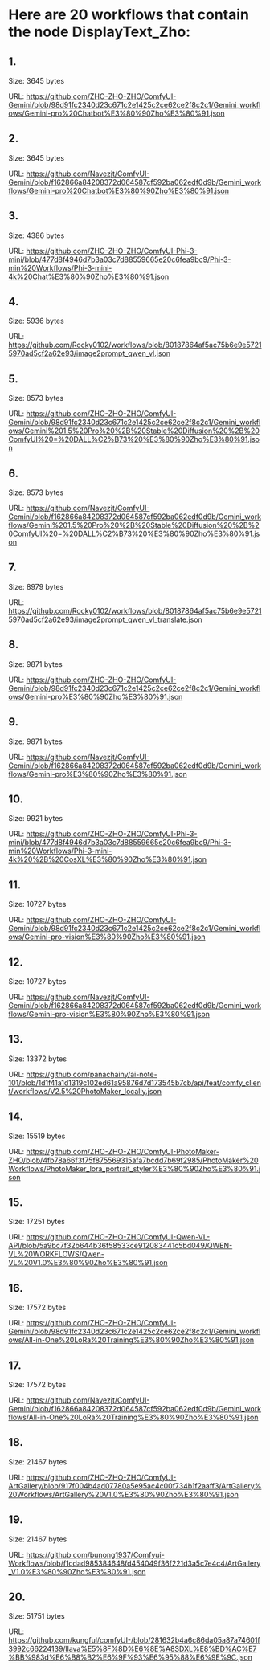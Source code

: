 # Here are 20 workflows that contain the node DisplayText_Zho:

## 1. 

Size: 3645 bytes

URL: https://github.com/ZHO-ZHO-ZHO/ComfyUI-Gemini/blob/98d91fc2340d23c671c2e1425c2ce62ce2f8c2c1/Gemini_workflows/Gemini-pro%20Chatbot%E3%80%90Zho%E3%80%91.json

## 2. 

Size: 3645 bytes

URL: https://github.com/Navezjt/ComfyUI-Gemini/blob/f162866a84208372d064587cf592ba062edf0d9b/Gemini_workflows/Gemini-pro%20Chatbot%E3%80%90Zho%E3%80%91.json

## 3. 

Size: 4386 bytes

URL: https://github.com/ZHO-ZHO-ZHO/ComfyUI-Phi-3-mini/blob/477d8f4946d7b3a03c7d88559665e20c6fea9bc9/Phi-3-min%20Workflows/Phi-3-mini-4k%20Chat%E3%80%90Zho%E3%80%91.json

## 4. 

Size: 5936 bytes

URL: https://github.com/Rocky0102/workflows/blob/80187864af5ac75b6e9e57215970ad5cf2a62e93/image2prompt_qwen_vl.json

## 5. 

Size: 8573 bytes

URL: https://github.com/ZHO-ZHO-ZHO/ComfyUI-Gemini/blob/98d91fc2340d23c671c2e1425c2ce62ce2f8c2c1/Gemini_workflows/Gemini%201.5%20Pro%20%2B%20Stable%20Diffusion%20%2B%20ComfyUI%20=%20DALL%C2%B73%20%E3%80%90Zho%E3%80%91.json

## 6. 

Size: 8573 bytes

URL: https://github.com/Navezjt/ComfyUI-Gemini/blob/f162866a84208372d064587cf592ba062edf0d9b/Gemini_workflows/Gemini%201.5%20Pro%20%2B%20Stable%20Diffusion%20%2B%20ComfyUI%20=%20DALL%C2%B73%20%E3%80%90Zho%E3%80%91.json

## 7. 

Size: 8979 bytes

URL: https://github.com/Rocky0102/workflows/blob/80187864af5ac75b6e9e57215970ad5cf2a62e93/image2prompt_qwen_vl_translate.json

## 8. 

Size: 9871 bytes

URL: https://github.com/ZHO-ZHO-ZHO/ComfyUI-Gemini/blob/98d91fc2340d23c671c2e1425c2ce62ce2f8c2c1/Gemini_workflows/Gemini-pro%E3%80%90Zho%E3%80%91.json

## 9. 

Size: 9871 bytes

URL: https://github.com/Navezjt/ComfyUI-Gemini/blob/f162866a84208372d064587cf592ba062edf0d9b/Gemini_workflows/Gemini-pro%E3%80%90Zho%E3%80%91.json

## 10. 

Size: 9921 bytes

URL: https://github.com/ZHO-ZHO-ZHO/ComfyUI-Phi-3-mini/blob/477d8f4946d7b3a03c7d88559665e20c6fea9bc9/Phi-3-min%20Workflows/Phi-3-mini-4k%20%2B%20CosXL%E3%80%90Zho%E3%80%91.json

## 11. 

Size: 10727 bytes

URL: https://github.com/ZHO-ZHO-ZHO/ComfyUI-Gemini/blob/98d91fc2340d23c671c2e1425c2ce62ce2f8c2c1/Gemini_workflows/Gemini-pro-vision%E3%80%90Zho%E3%80%91.json

## 12. 

Size: 10727 bytes

URL: https://github.com/Navezjt/ComfyUI-Gemini/blob/f162866a84208372d064587cf592ba062edf0d9b/Gemini_workflows/Gemini-pro-vision%E3%80%90Zho%E3%80%91.json

## 13. 

Size: 13372 bytes

URL: https://github.com/panachainy/ai-note-101/blob/1d1f41a1d1319c102ed61a95876d7d173545b7cb/api/feat/comfy_client/workflows/V2.5%20PhotoMaker_locally.json

## 14. 

Size: 15519 bytes

URL: https://github.com/ZHO-ZHO-ZHO/ComfyUI-PhotoMaker-ZHO/blob/4fb78a66f3f75f875569315afa7bcdd7b69f2985/PhotoMaker%20Workflows/PhotoMaker_lora_portrait_styler%E3%80%90Zho%E3%80%91.json

## 15. 

Size: 17251 bytes

URL: https://github.com/ZHO-ZHO-ZHO/ComfyUI-Qwen-VL-API/blob/5a9bc7f32b644b36f58533ce912083441c5bd049/QWEN-VL%20WORKFLOWS/Qwen-VL%20V1.0%E3%80%90Zho%E3%80%91.json

## 16. 

Size: 17572 bytes

URL: https://github.com/ZHO-ZHO-ZHO/ComfyUI-Gemini/blob/98d91fc2340d23c671c2e1425c2ce62ce2f8c2c1/Gemini_workflows/All-in-One%20LoRa%20Training%E3%80%90Zho%E3%80%91.json

## 17. 

Size: 17572 bytes

URL: https://github.com/Navezjt/ComfyUI-Gemini/blob/f162866a84208372d064587cf592ba062edf0d9b/Gemini_workflows/All-in-One%20LoRa%20Training%E3%80%90Zho%E3%80%91.json

## 18. 

Size: 21467 bytes

URL: https://github.com/ZHO-ZHO-ZHO/ComfyUI-ArtGallery/blob/917f004b4ad07780a5e95ac4c00f734b1f2aaff3/ArtGallery%20Workflows/ArtGallery%20V1.0%E3%80%90Zho%E3%80%91.json

## 19. 

Size: 21467 bytes

URL: https://github.com/bunong1937/Comfyui-Workflows/blob/f1cdad985384648fd454049f36f221d3a5c7e4c4/ArtGallery_V1.0%E3%80%90Zho%E3%80%91.json

## 20. 

Size: 51751 bytes

URL: https://github.com/kungful/comfyUI-/blob/281632b4a6c86da05a87a74601f3992c66224139/llava%E5%8F%8D%E6%8E%A8SDXL%E8%BD%AC%E7%BB%983d%E6%B8%B2%E6%9F%93%E6%95%88%E6%9E%9C.json

